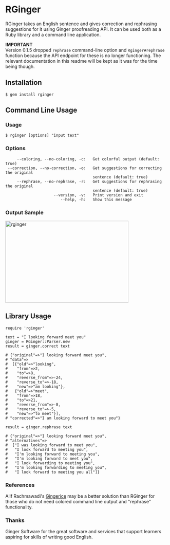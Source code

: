# RGinger

RGinger takes an English sentence and gives correction and rephrasing suggestions for it using Ginger proofreading API. It can be used both as a Ruby library and a command line application.

**IMPORTANT**<br />
Version 0.1.5 dropped `rephrase` command-line option and `Rginger#rephrase` function because the API endpoint for these is no longer functioning. The relevant documentation in this readme will be kept as it was for the time being though.

## Installation

    $ gem install rginger

## Command Line Usage

### Usage

    $ rginger [options] "input text"
     

### Options

         --coloring, --no-coloring, -c:   Get colorful output (default: true)
     --correction, --no-correction, -o:   Get suggestions for correcting the original
                                          sentence (default: true)
         --rephrase, --no-rephrase, -r:   Get suggestions for rephrasing the original
                                          sentence (default: true)
                         --version, -v:   Print version and exit
                            --help, -h:   Show this message

### Output Sample

<a href="http://www.flickr.com/photos/yo_hasebe/11097279325/" title="rginger by yo_hasebe, on Flickr"><img src="http://farm4.staticflickr.com/3673/11097279325_a382163d57_o.jpg" width="383" height="255" alt="rginger"></a>

## Library Usage 

    require 'rginger'

    text = "I looking forward meet you"
    ginger = RGinger::Parser.new
    result = ginger.correct text

    # {"original"=>"I looking forward meet you",
    # "data"=>
    #  [{"old"=>"looking",
    #    "from"=>2,
    #    "to"=>8,
    #    "reverse_from"=>-24,
    #    "reverse_to"=>-18,
    #    "new"=>"am looking"},
    #   {"old"=>"meet",
    #    "from"=>18,
    #    "to"=>21,
    #    "reverse_from"=>-8,
    #    "reverse_to"=>-5,
    #    "new"=>"to meet"}],
    # "corrected"=>"I am looking forward to meet you"}
    
    result = ginger.rephrase text
    
    # {"original"=>"I looking forward meet you", 
    # "alternatives"=>
    #  ["I was looking forward to meet you", 
    #   "I look forward to meeting you", 
    #   "I'm looking forward to meeting you", 
    #   "I'm looking forward to meet you", 
    #   "I look forwarding to meeting you", 
    #   "I'm looking forwarding to meeting you", 
    #   "I look forward to meeting you all"]} 

### References

Alif Rachmawadi's [Gingerice](https://github.com/subosito/gingerice) may be a better solution than RGinger for those who do not need colored command line output and "rephrase" functionality.

### Thanks

Ginger Software for the great software and services that support learners aspiring for skills of writing good English.
